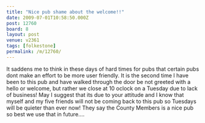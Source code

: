```yaml
---
title: "Nice pub shame about the welcome!!"
date: 2009-07-01T10:58:50.000Z
post: 12760
board: 8
layout: post
venue: v2361
tags: [folkestone]
permalink: /m/12760/
---
```

It saddens me to think in these days of hard times for pubs that certain pubs dont make an effort to be more user friendly. It is the second time I have been to this pub and have walked through the door be not greeted with a hello or welcome, but rather we close at 10 oclock on a Tuesday due to lack of business! May I suggest that its due to your attitude and I know that myself and my five friends will not be coming back to this pub so Tuesdays will be quieter than ever now! They say the County Members is a nice pub so best we use that in future....
